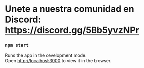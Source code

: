 # Unete a nuestra comunidad en Discord: https://discord.gg/5Bb5yvzNPr

### `npm start`

Runs the app in the development mode.\
Open [http://localhost:3000](http://localhost:3000) to view it in the browser.

